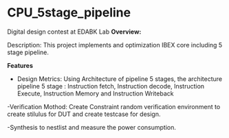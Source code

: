 # CPU_5stage_pipeline
Digital design contest at EDABK Lab 
<span style="font-size: 120 px;">**Overview:**</span>

Description: This project implements and optimization IBEX core including 5 stage pipeline.

<span style="font-size: 120 px;">**Features**</span>

- Design Metrics: Using Architecture of pipeline 5 stages, the architecture pipeline 5 stage : Instruction fetch, Instruction decode, Instruction Execute, Instruction Memory and Instruction Writeback

-Verification Mothod: Create Constraint random verification environment to create stilulus for DUT and create testcase for design.

-Synthesis to nestlist and measure the power consumption.
